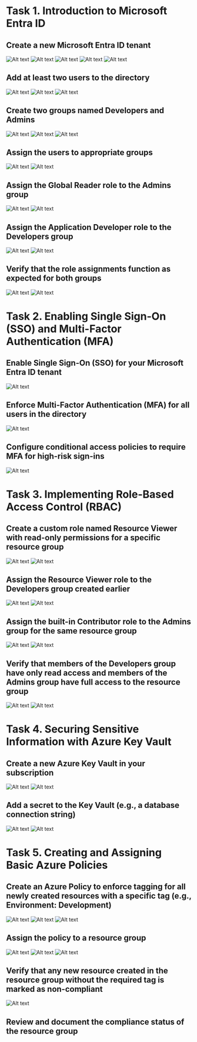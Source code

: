 # Task 1. Introduction to Microsoft Entra ID

## Create a new Microsoft Entra ID tenant
![Alt text](https://github.com/vladyslav-tkachuk3/CapgeminiEngineering/blob/7597956a62122b2338d7374a80c290146b1a00ba/Task%201.%20Introduction%20to%20Microsoft%20Entra%20ID/1.jpg)
![Alt text](https://github.com/vladyslav-tkachuk3/CapgeminiEngineering/blob/7597956a62122b2338d7374a80c290146b1a00ba/Task%201.%20Introduction%20to%20Microsoft%20Entra%20ID/2.jpg)
![Alt text](https://github.com/vladyslav-tkachuk3/CapgeminiEngineering/blob/7597956a62122b2338d7374a80c290146b1a00ba/Task%201.%20Introduction%20to%20Microsoft%20Entra%20ID/3.jpg)
![Alt text](https://github.com/vladyslav-tkachuk3/CapgeminiEngineering/blob/7597956a62122b2338d7374a80c290146b1a00ba/Task%201.%20Introduction%20to%20Microsoft%20Entra%20ID/4.jpg)
![Alt text](https://github.com/vladyslav-tkachuk3/CapgeminiEngineering/blob/7597956a62122b2338d7374a80c290146b1a00ba/Task%201.%20Introduction%20to%20Microsoft%20Entra%20ID/5.jpg)
## Add at least two users to the directory
![Alt text](https://github.com/vladyslav-tkachuk3/CapgeminiEngineering/blob/7597956a62122b2338d7374a80c290146b1a00ba/Task%201.%20Introduction%20to%20Microsoft%20Entra%20ID/6.jpg)
![Alt text](https://github.com/vladyslav-tkachuk3/CapgeminiEngineering/blob/7597956a62122b2338d7374a80c290146b1a00ba/Task%201.%20Introduction%20to%20Microsoft%20Entra%20ID/7.jpg)
![Alt text](https://github.com/vladyslav-tkachuk3/CapgeminiEngineering/blob/7597956a62122b2338d7374a80c290146b1a00ba/Task%201.%20Introduction%20to%20Microsoft%20Entra%20ID/8.jpg)
## Create two groups named Developers and Admins
![Alt text](https://github.com/vladyslav-tkachuk3/CapgeminiEngineering/blob/7597956a62122b2338d7374a80c290146b1a00ba/Task%201.%20Introduction%20to%20Microsoft%20Entra%20ID/9.jpg)
![Alt text](https://github.com/vladyslav-tkachuk3/CapgeminiEngineering/blob/7597956a62122b2338d7374a80c290146b1a00ba/Task%201.%20Introduction%20to%20Microsoft%20Entra%20ID/10.jpg)
![Alt text](https://github.com/vladyslav-tkachuk3/CapgeminiEngineering/blob/7597956a62122b2338d7374a80c290146b1a00ba/Task%201.%20Introduction%20to%20Microsoft%20Entra%20ID/11.jpg)
## Assign the users to appropriate groups
![Alt text](https://github.com/vladyslav-tkachuk3/CapgeminiEngineering/blob/7597956a62122b2338d7374a80c290146b1a00ba/Task%201.%20Introduction%20to%20Microsoft%20Entra%20ID/12.jpg)
![Alt text](https://github.com/vladyslav-tkachuk3/CapgeminiEngineering/blob/7597956a62122b2338d7374a80c290146b1a00ba/Task%201.%20Introduction%20to%20Microsoft%20Entra%20ID/13.jpg)
## Assign the Global Reader role to the Admins group
![Alt text](https://github.com/vladyslav-tkachuk3/CapgeminiEngineering/blob/7597956a62122b2338d7374a80c290146b1a00ba/Task%201.%20Introduction%20to%20Microsoft%20Entra%20ID/14.jpg)
![Alt text](https://github.com/vladyslav-tkachuk3/CapgeminiEngineering/blob/7597956a62122b2338d7374a80c290146b1a00ba/Task%201.%20Introduction%20to%20Microsoft%20Entra%20ID/15.jpg)
## Assign the Application Developer role to the Developers group
![Alt text](https://github.com/vladyslav-tkachuk3/CapgeminiEngineering/blob/7597956a62122b2338d7374a80c290146b1a00ba/Task%201.%20Introduction%20to%20Microsoft%20Entra%20ID/16.jpg)
![Alt text](https://github.com/vladyslav-tkachuk3/CapgeminiEngineering/blob/7597956a62122b2338d7374a80c290146b1a00ba/Task%201.%20Introduction%20to%20Microsoft%20Entra%20ID/17.jpg)
## Verify that the role assignments function as expected for both groups
![Alt text](https://github.com/vladyslav-tkachuk3/CapgeminiEngineering/blob/0dc2747169f52fb6488bb957793eeff05deea63d/Task%201.%20Introduction%20to%20Microsoft%20Entra%20ID/18.jpg)
![Alt text](https://github.com/vladyslav-tkachuk3/CapgeminiEngineering/blob/0dc2747169f52fb6488bb957793eeff05deea63d/Task%201.%20Introduction%20to%20Microsoft%20Entra%20ID/19.jpg)

# Task 2. Enabling Single Sign-On (SSO) and Multi-Factor Authentication (MFA)
## Enable Single Sign-On (SSO) for your Microsoft Entra ID tenant
![Alt text](https://github.com/vladyslav-tkachuk3/CapgeminiEngineering/blob/85a1b43b439621ec480cac956e737f0888a40cd4/Task%202.%20Enabling%20Single%20Sign-On%20(SSO)%20and%20Multi-Factor%20Authentication%20(MFA)/1.jpg)
## Enforce Multi-Factor Authentication (MFA) for all users in the directory
![Alt text](https://github.com/vladyslav-tkachuk3/CapgeminiEngineering/blob/85a1b43b439621ec480cac956e737f0888a40cd4/Task%202.%20Enabling%20Single%20Sign-On%20(SSO)%20and%20Multi-Factor%20Authentication%20(MFA)/2.jpg)
## Configure conditional access policies to require MFA for high-risk sign-ins
![Alt text](https://github.com/vladyslav-tkachuk3/CapgeminiEngineering/blob/85a1b43b439621ec480cac956e737f0888a40cd4/Task%202.%20Enabling%20Single%20Sign-On%20(SSO)%20and%20Multi-Factor%20Authentication%20(MFA)/3.jpg)


# Task 3. Implementing Role-Based Access Control (RBAC)
## Create a custom role named Resource Viewer with read-only permissions for a specific resource group
![Alt text](https://github.com/vladyslav-tkachuk3/CapgeminiEngineering/blob/2426beab198c1e4a7b8ec72ed6ca38c4bf443836/Task%203.%20Implementing%20Role-Based%20Access%20Control%20(RBAC)/1.jpg)
![Alt text](https://github.com/vladyslav-tkachuk3/CapgeminiEngineering/blob/2426beab198c1e4a7b8ec72ed6ca38c4bf443836/Task%203.%20Implementing%20Role-Based%20Access%20Control%20(RBAC)/2.jpg)
## Assign the Resource Viewer role to the Developers group created earlier
![Alt text](https://github.com/vladyslav-tkachuk3/CapgeminiEngineering/blob/2426beab198c1e4a7b8ec72ed6ca38c4bf443836/Task%203.%20Implementing%20Role-Based%20Access%20Control%20(RBAC)/3.jpg)
![Alt text](https://github.com/vladyslav-tkachuk3/CapgeminiEngineering/blob/2426beab198c1e4a7b8ec72ed6ca38c4bf443836/Task%203.%20Implementing%20Role-Based%20Access%20Control%20(RBAC)/4.jpg)
## Assign the built-in Contributor role to the Admins group for the same resource group
![Alt text](https://github.com/vladyslav-tkachuk3/CapgeminiEngineering/blob/2426beab198c1e4a7b8ec72ed6ca38c4bf443836/Task%203.%20Implementing%20Role-Based%20Access%20Control%20(RBAC)/5.jpg)
![Alt text](https://github.com/vladyslav-tkachuk3/CapgeminiEngineering/blob/2426beab198c1e4a7b8ec72ed6ca38c4bf443836/Task%203.%20Implementing%20Role-Based%20Access%20Control%20(RBAC)/6.jpg)
## Verify that members of the Developers group have only read access and members of the Admins group have full access to the resource group
![Alt text](https://github.com/vladyslav-tkachuk3/CapgeminiEngineering/blob/2426beab198c1e4a7b8ec72ed6ca38c4bf443836/Task%203.%20Implementing%20Role-Based%20Access%20Control%20(RBAC)/7.jpg)
![Alt text](https://github.com/vladyslav-tkachuk3/CapgeminiEngineering/blob/2426beab198c1e4a7b8ec72ed6ca38c4bf443836/Task%203.%20Implementing%20Role-Based%20Access%20Control%20(RBAC)/8.jpg)

# Task 4. Securing Sensitive Information with Azure Key Vault
## Create a new Azure Key Vault in your subscription
![Alt text](https://github.com/vladyslav-tkachuk3/CapgeminiEngineering/blob/010a725e968c8e0afc1edab5af9a548888d3d96b/Task%204.%20Securing%20Sensitive%20Information%20with%20Azure%20Key%20Vault/1.jpg)
![Alt text](https://github.com/vladyslav-tkachuk3/CapgeminiEngineering/blob/010a725e968c8e0afc1edab5af9a548888d3d96b/Task%204.%20Securing%20Sensitive%20Information%20with%20Azure%20Key%20Vault/2.jpg)
## Add a secret to the Key Vault (e.g., a database connection string)
![Alt text](https://github.com/vladyslav-tkachuk3/CapgeminiEngineering/blob/010a725e968c8e0afc1edab5af9a548888d3d96b/Task%204.%20Securing%20Sensitive%20Information%20with%20Azure%20Key%20Vault/3.jpg)
![Alt text](https://github.com/vladyslav-tkachuk3/CapgeminiEngineering/blob/010a725e968c8e0afc1edab5af9a548888d3d96b/Task%204.%20Securing%20Sensitive%20Information%20with%20Azure%20Key%20Vault/4.jpg)

# Task 5. Creating and Assigning Basic Azure Policies
## Create an Azure Policy to enforce tagging for all newly created resources with a specific tag (e.g., Environment: Development)
![Alt text](https://github.com/vladyslav-tkachuk3/CapgeminiEngineering/blob/4964edc2f187c884b352a8dbd957638e1d121ee9/Task%205.%20Creating%20and%20Assigning%20Basic%20Azure%20Policies/1.jpg)
![Alt text](https://github.com/vladyslav-tkachuk3/CapgeminiEngineering/blob/4964edc2f187c884b352a8dbd957638e1d121ee9/Task%205.%20Creating%20and%20Assigning%20Basic%20Azure%20Policies/2.jpg)
![Alt text](https://github.com/vladyslav-tkachuk3/CapgeminiEngineering/blob/4964edc2f187c884b352a8dbd957638e1d121ee9/Task%205.%20Creating%20and%20Assigning%20Basic%20Azure%20Policies/3.jpg)
## Assign the policy to a resource group
![Alt text](https://github.com/vladyslav-tkachuk3/CapgeminiEngineering/blob/4964edc2f187c884b352a8dbd957638e1d121ee9/Task%205.%20Creating%20and%20Assigning%20Basic%20Azure%20Policies/4.jpg)
![Alt text](https://github.com/vladyslav-tkachuk3/CapgeminiEngineering/blob/4964edc2f187c884b352a8dbd957638e1d121ee9/Task%205.%20Creating%20and%20Assigning%20Basic%20Azure%20Policies/5.jpg)
![Alt text](https://github.com/vladyslav-tkachuk3/CapgeminiEngineering/blob/4964edc2f187c884b352a8dbd957638e1d121ee9/Task%205.%20Creating%20and%20Assigning%20Basic%20Azure%20Policies/6.jpg)
## Verify that any new resource created in the resource group without the required tag is marked as non-compliant
![Alt text](https://github.com/vladyslav-tkachuk3/CapgeminiEngineering/blob/4964edc2f187c884b352a8dbd957638e1d121ee9/Task%205.%20Creating%20and%20Assigning%20Basic%20Azure%20Policies/7.jpg)
## Review and document the compliance status of the resource group

